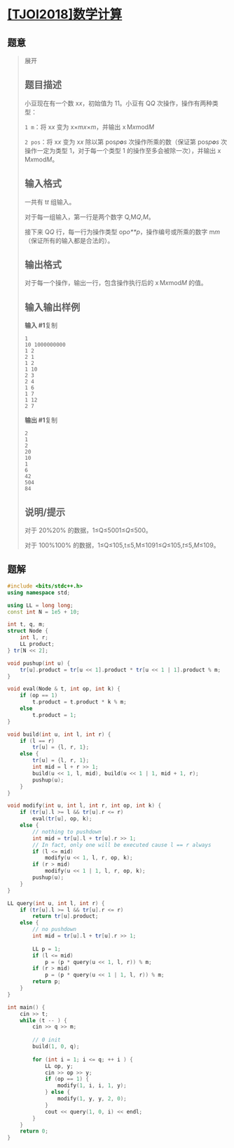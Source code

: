 #  [[TJOI2018]数学计算](https://www.luogu.com.cn/problem/P4588)

## 题意

>    展开
>
>   ## 题目描述
>
>   小豆现在有一个数 x*x*，初始值为 11。小豆有 Q*Q* 次操作，操作有两种类型：
>
>   `1 m`：将 x*x* 变为 x×m*x*×*m*，并输出 x  M*x*mod*M*
>
>   `2 pos`：将 x*x* 变为 x*x* 除以第 pos*p**o**s* 次操作所乘的数（保证第 pos*p**o**s* 次操作一定为类型 1，对于每一个类型 1 的操作至多会被除一次），并输出 x  M*x*mod*M*。
>
>   ## 输入格式
>
>   一共有 t*t* 组输入。
>
>   对于每一组输入，第一行是两个数字 Q,M*Q*,*M*。
>
>   接下来 Q*Q* 行，每一行为操作类型 op*o**p*，操作编号或所乘的数字 m*m*（保证所有的输入都是合法的）。
>
>   ## 输出格式
>
>   对于每一个操作，输出一行，包含操作执行后的 x  M*x*mod*M* 的值。
>
>   ## 输入输出样例
>
>   **输入 #1**复制
>
>   ```
>   1
>   10 1000000000
>   1 2
>   2 1
>   1 2
>   1 10
>   2 3
>   2 4
>   1 6
>   1 7
>   1 12
>   2 7
>   ```
>
>   **输出 #1**复制
>
>   ```
>   2
>   1
>   2
>   20
>   10
>   1
>   6
>   42
>   504
>   84
>   ```
>
>   ## 说明/提示
>
>   对于 20%20% 的数据，1≤Q≤5001≤*Q*≤500。
>
>   对于 100%100% 的数据，1≤Q≤105,t≤5,M≤1091≤*Q*≤105,*t*≤5,*M*≤109。

## 题解



```c++
#include <bits/stdc++.h>
using namespace std;

using LL = long long;
const int N = 1e5 + 10;

int t, q, m;
struct Node {
    int l, r;
    LL product;
} tr[N << 2];

void pushup(int u) {
    tr[u].product = tr[u << 1].product * tr[u << 1 | 1].product % m;
}

void eval(Node & t, int op, int k) {
    if (op == 1)
        t.product = t.product * k % m;
    else
        t.product = 1;
}

void build(int u, int l, int r) {
    if (l == r)
        tr[u] = {l, r, 1};
    else {
        tr[u] = {l, r, 1};
        int mid = l + r >> 1;
        build(u << 1, l, mid), build(u << 1 | 1, mid + 1, r);
        pushup(u);
    }
}

void modify(int u, int l, int r, int op, int k) {
    if (tr[u].l >= l && tr[u].r <= r)
        eval(tr[u], op, k);
    else {
        // nothing to pushdown
        int mid = tr[u].l + tr[u].r >> 1;
        // In fact, only one will be executed cause l == r always
        if (l <= mid)
            modify(u << 1, l, r, op, k);
        if (r > mid)
            modify(u << 1 | 1, l, r, op, k);
        pushup(u);
    }
}

LL query(int u, int l, int r) {
    if (tr[u].l >= l && tr[u].r <= r)
        return tr[u].product;
    else {
        // no pushdown
        int mid = tr[u].l + tr[u].r >> 1;
        
        LL p = 1;
        if (l <= mid)
            p = (p * query(u << 1, l, r)) % m;
        if (r > mid)
            p = (p * query(u << 1 | 1, l, r)) % m;
        return p;
    }
}

int main() {
    cin >> t;
    while (t -- ) {
        cin >> q >> m;
        
        // 0 init
        build(1, 0, q);
        
        for (int i = 1; i <= q; ++ i ) {
            LL op, y;
            cin >> op >> y;
            if (op == 1) {
                modify(1, i, i, 1, y);
            } else {
                modify(1, y, y, 2, 0);
            }
            cout << query(1, 0, i) << endl;
        }
    }
    return 0;
}
```



```python3

```

